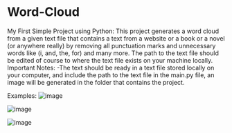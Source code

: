 # Word-Cloud
My First Simple Project using Python:
This project generates a word cloud from a given text file that contains a text from a website or a book or a novel (or anywhere really) by removing all punctuation marks and unnecessary words like (i, and, the, for) and many more. The path to the text file should be edited of course to where the text file exists on your machine locally. 
Important Notes:
-The text should be ready in a text file stored locally on your computer, and include the path to the text file in the main.py file, an image will be generated in the folder that contains the project.

Examples:
![image](https://user-images.githubusercontent.com/102327084/190451680-dd64947d-ddd1-40fd-a7cd-7e45d622b408.png)


![image](https://user-images.githubusercontent.com/102327084/190451930-b0b12d81-a1e2-40a0-8ad8-cb58a46a7e9e.png)


![image](https://user-images.githubusercontent.com/102327084/190451961-89447bd9-f2ab-4810-a395-6e350c22d226.png)


